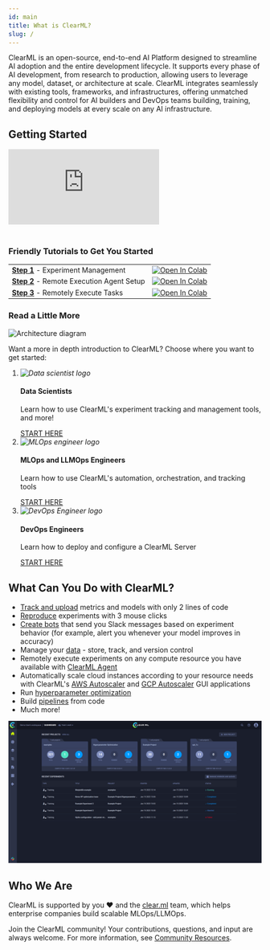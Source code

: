 ```yaml
---
id: main
title: What is ClearML?
slug: /
---
```


ClearML is an open-source, end-to-end AI Platform designed to streamline AI adoption and the entire development lifecycle. 
It supports every phase of AI development, from research to production, allowing users to 
leverage any model, dataset, or architecture at scale. ClearML integrates seamlessly with existing tools, 
frameworks, and infrastructures, offering unmatched flexibility and control for AI builders and DevOps teams building, 
training, and deploying models at every scale on any AI infrastructure.


## Getting Started

<div class="vid">
<iframe style={{position: 'absolute', top: '0', left: '0', bottom: '0', right: '0', width: '100%', height: '100%'}} 
        src="https://www.youtube.com/embed/s3k9ntmQmD4" 
        title="YouTube video player" 
        frameborder="0" 
        allow="accelerometer; autoplay; clipboard-write; encrypted-media; gyroscope; picture-in-picture; fullscreen" 
        allowfullscreen>
</iframe>
</div>

<br/>
    



###  Friendly Tutorials to Get You Started

<div className="tbl-1">

<table>
<tbody>
  <tr>
    <td><a href="https://github.com/allegroai/clearml/blob/master/docs/tutorials/Getting_Started_1_Experiment_Management.ipynb"><b>Step 1</b></a> - Experiment Management</td>
    <td className="align-center"><a className="no-ext-icon" target="_blank" href="https://colab.research.google.com/github/allegroai/clearml/blob/master/docs/tutorials/Getting_Started_1_Experiment_Management.ipynb">
  <img src="https://colab.research.google.com/assets/colab-badge.svg" alt="Open In Colab"/>
</a></td>
  </tr>
  <tr>
    <td><a href="https://github.com/allegroai/clearml/blob/master/docs/tutorials/Getting_Started_2_Setting_Up_Agent.ipynb"><b>Step 2</b></a> - Remote Execution Agent Setup</td>
    <td className="align-center"><a className="no-ext-icon" target="_blank" href="https://colab.research.google.com/github/allegroai/clearml/blob/master/docs/tutorials/Getting_Started_2_Setting_Up_Agent.ipynb">
  <img src="https://colab.research.google.com/assets/colab-badge.svg" alt="Open In Colab"/>
</a></td>
  </tr>
  <tr>
    <td><a href="https://github.com/allegroai/clearml/blob/master/docs/tutorials/Getting_Started_3_Remote_Execution.ipynb"><b>Step 3</b></a> - Remotely Execute Tasks</td>
    <td className="align-center"><a className="no-ext-icon" target="_blank" href="https://colab.research.google.com/github/allegroai/clearml/blob/master/docs/tutorials/Getting_Started_3_Remote_Execution.ipynb">
  <img src="https://colab.research.google.com/assets/colab-badge.svg" alt="Open In Colab"/>
</a></td>
  </tr>
</tbody>
</table>

</div>


### Read a Little More

<div class="max-w-75 align-center">

![Architecture diagram](../img/clearml_architecture.png)

</div>

Want a more in depth introduction to ClearML? Choose where you want to get started: 


<div class="cml-card">
    <ol>
        <li>
            <i>
                <img src="/docs/latest/icons/ico-data-scientist.svg" alt="Data scientist logo" />
            </i>
            <h4>Data Scientists</h4>
            <p>Learn how to use ClearML's experiment tracking and management tools, and more!</p>
            <span class="btn-link">
                <a href="getting_started/ds/ds_first_steps">START HERE</a>
            </span>
        </li>
        <li>
            <i>
                <img src="/docs/latest/icons/ico-mlops-engineer.svg" alt="MLOps engineer logo" />
            </i>
            <h4>MLOps and LLMOps Engineers</h4>
            <p>Learn how to use ClearML's automation, orchestration, and tracking tools</p>
            <span class="btn-link">
                <a href="getting_started/mlops/mlops_first_steps">START HERE</a>
            </span>
        </li>
        <li>
            <i>
                <img src="/docs/latest/icons/ico-devops-engineer.svg" alt="DevOps Engineer logo" />
            </i>
            <h4>DevOps Engineers</h4>
            <p>Learn how to deploy and configure a ClearML Server</p>
            <span class="btn-link">
                <a href="./deploying_clearml/clearml_server#deployment">START HERE</a>
            </span>
        </li>
    </ol>
</div>


## What Can You Do with ClearML?

- [Track and upload](../fundamentals/task.md) metrics and models with only 2 lines of code
- [Reproduce](../webapp/webapp_exp_reproducing.md) experiments with 3 mouse clicks
- [Create bots](../guides/services/slack_alerts.md) that send you Slack messages based on experiment behavior (for example,
alert you whenever your model improves in accuracy)
- Manage your [data](../clearml_data/clearml_data.md) - store, track, and version control 
- Remotely execute experiments on any compute resource you have available with [ClearML Agent](../clearml_agent.md)  
- Automatically scale cloud instances according to your resource needs with ClearML's 
[AWS Autoscaler](../webapp/applications/apps_aws_autoscaler.md) and [GCP Autoscaler](../webapp/applications/apps_gcp_autoscaler.md)
GUI applications
- Run [hyperparameter optimization](../fundamentals/hpo.md) 
- Build [pipelines](../pipelines/pipelines.md) from code 
- Much more!

![Webapp gif](../img/gif/webapp_screenshots.gif)

## Who We Are
ClearML is supported by you :heart: and the [clear.ml](https://clear.ml) team, which helps enterprise companies build scalable MLOps/LLMOps.

Join the ClearML community! Your contributions, questions, and input are always welcome. For more information, see [Community Resources](../community.md).  
